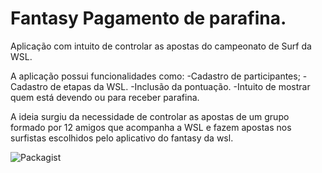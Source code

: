 # Fantasy Pagamento de parafina.

Aplicação com intuito de controlar as apostas do campeonato de Surf da WSL.

A aplicação possui funcionalidades como:
-Cadastro de participantes;
-Cadastro de etapas da WSL.
-Inclusão da pontuação.
-Intuito de mostrar quem está devendo ou para receber parafina.

A ideia surgiu da necessidade de controlar as apostas de um grupo formado por 12 amigos que acompanha a WSL e fazem apostas 
nos surfistas escolhidos pelo aplicativo do fantasy da wsl. 


![Packagist](https://img.shields.io/packagist/l/doctrine/orm.svg)




